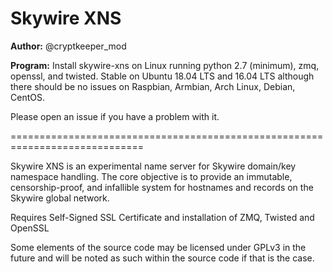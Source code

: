 # Skywire XNS
**Author:** @cryptkeeper_mod

**Program:**
Install skywire-xns on Linux running python 2.7 (minimum), zmq, openssl, 
and twisted. Stable on Ubuntu 18.04 LTS and 16.04 LTS 
although there should be no issues on Raspbian, Armbian, 
Arch Linux, Debian, CentOS. 

Please open an issue if you have a problem with it.


=============================================================================


Skywire XNS is an experimental name server for Skywire domain/key namespace handling.
The core objective is to provide an immutable, censorship-proof, and infallible
system for hostnames and records on the Skywire global network.

Requires Self-Signed SSL Certificate and installation of ZMQ, Twisted and OpenSSL


Some elements of the source code may be licensed under
GPLv3 in the future and will be noted as such within 
the source code if that is the case.

